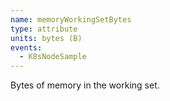 ```yaml
---
name: memoryWorkingSetBytes
type: attribute
units: bytes (B)
events:
  - K8sNodeSample
---
```


Bytes of memory in the working set.